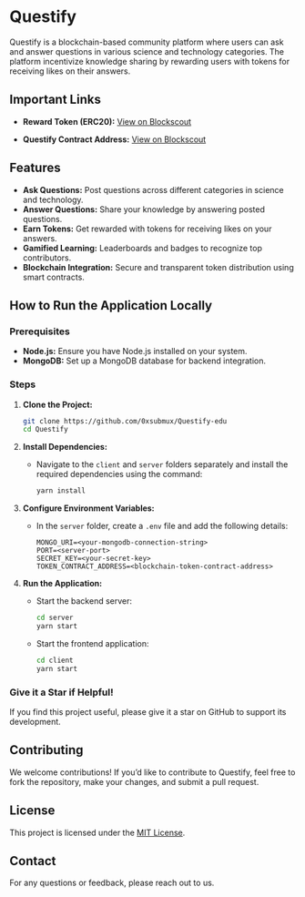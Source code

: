 # Questify

Questify is a blockchain-based community platform where users can ask and answer questions in various science and technology categories. The platform incentivize knowledge sharing by rewarding users with tokens for receiving likes on their answers.

## Important Links

- **Reward Token (ERC20):** [View on Blockscout](https://edu-chain-testnet.blockscout.com/token/0xF92F1f010c23Feb9cAFedC429243A248Fb843e65)

- **Questify Contract Address:** [View on Blockscout](https://edu-chain-testnet.blockscout.com/address/0x7b50Ee0B4fb0E715fe560E6e932a2Ed806f6D639)

## Features

- **Ask Questions:** Post questions across different categories in science and technology.
- **Answer Questions:** Share your knowledge by answering posted questions.
- **Earn Tokens:** Get rewarded with tokens for receiving likes on your answers.
- **Gamified Learning:** Leaderboards and badges to recognize top contributors.
- **Blockchain Integration:** Secure and transparent token distribution using smart contracts.

## How to Run the Application Locally

### Prerequisites

- **Node.js:** Ensure you have Node.js installed on your system.
- **MongoDB:** Set up a MongoDB database for backend integration.

### Steps

1. **Clone the Project:**

   ```bash
   git clone https://github.com/0xsubmux/Questify-edu
   cd Questify
   ```

2. **Install Dependencies:**

   - Navigate to the `client` and `server` folders separately and install the required dependencies using the command:
     ```bash
     yarn install
     ```

3. **Configure Environment Variables:**

   - In the `server` folder, create a `.env` file and add the following details:
     ```env
     MONGO_URI=<your-mongodb-connection-string>
     PORT=<server-port>
     SECRET_KEY=<your-secret-key>
     TOKEN_CONTRACT_ADDRESS=<blockchain-token-contract-address>
     ```

4. **Run the Application:**
   - Start the backend server:
     ```bash
     cd server
     yarn start
     ```
   - Start the frontend application:
     ```bash
     cd client
     yarn start
     ```

### Give it a Star if Helpful!

If you find this project useful, please give it a star on GitHub to support its development.

## Contributing

We welcome contributions! If you’d like to contribute to Questify, feel free to fork the repository, make your changes, and submit a pull request.

## License

This project is licensed under the [MIT License](LICENSE).

## Contact

For any questions or feedback, please reach out to us.
